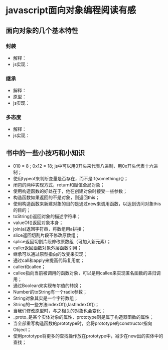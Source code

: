 # javascript面向对象编程阅读有感
## 面向对象的几个基本特性
### 封装
- 解释：
- js实现：

### 继承
- 解释：
- 原型：
- js实现：

### 多态度
- 解释：
- js实现：

## 书中的一些小技巧和小知识
- 010 = 8 ; 0x12 = 18; js中可以用0开头来代表八进制，用0x开头代表十六进制；
- 使用typeof来判断变量是否存在，而不是if(something){}；
- 闭包的两种实现方式，return和赋值全局对象；
- 使用构造函数的好处在于，他在创建对象时接受一些参数；
- 构造函数如果返回的不是对象，则返回this；
- 使用构造函数来新建对象的目的是通过new来调用函数，以达到访问对象this的目的；
- toString()返回对象的描述字符串；
- valueOf()返回对象本身；
- join(a)返回字符串，将数组用a拼接；
- slice返回切割片段不修改原数组；
- splice返回切割片段修改原数组（可加入新元素）；
- caller返回函数对象外层函数引用；
- 继承可以通过原型指向的改变来实现；
- 通过call和apply来提高代码复用度；
- caller和callee；
- callee指向当前被调用的函数对象，可以是用callee来实现匿名函数的递归调用；
- 通过Boolean来实现布尔值的转换；
- Number的toString有一个radix参数；
- String对象其实是一个字符数组；
- String的一些方法indexOf(),lastIndexOf()；
- 当我们修改原型时，与之相关的对象也会变化；
- _proto_是某个实体对象的属性，prototype则是属于构造器函数的属性；
- 当全部重写构造函数的prototype时，会将prototype的constructor指向Object；
- 使用prototype将更多的查找操作放在prototype中，减少在new出的实体中的查找；
